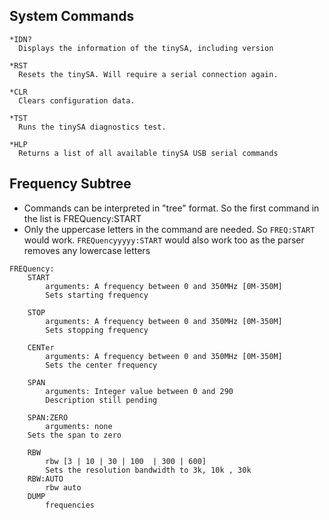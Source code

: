 ## System Commands
```
*IDN?
  Displays the information of the tinySA, including version

*RST
  Resets the tinySA. Will require a serial connection again.

*CLR
  Clears configuration data.

*TST
  Runs the tinySA diagnostics test.

*HLP
  Returns a list of all available tinySA USB serial commands
```

## Frequency Subtree
- Commands can be interpreted in "tree" format. So the first command in the list is FREQuency:START
- Only the uppercase letters in the command are needed. So ```FREQ:START``` would work. ```FREQuencyyyyy:START``` would also work too as the parser removes any lowercase letters
```
FREQuency:
	START
		arguments: A frequency between 0 and 350MHz [0M-350M]
		Sets starting frequency

	STOP
		arguments: A frequency between 0 and 350MHz [0M-350M]
		Sets stopping frequency 

	CENTer
		arguments: A frequency between 0 and 350MHz [0M-350M]
		Sets the center frequency 

	SPAN
		arguments: Integer value between 0 and 290
		Description still pending

	SPAN:ZERO
		arguments: none
    Sets the span to zero

	RBW
		rbw [3 | 10 | 30 | 100  | 300 | 600]
		Sets the resolution bandwidth to 3k, 10k , 30k
	RBW:AUTO
		rbw auto
	DUMP
		frequencies
```
